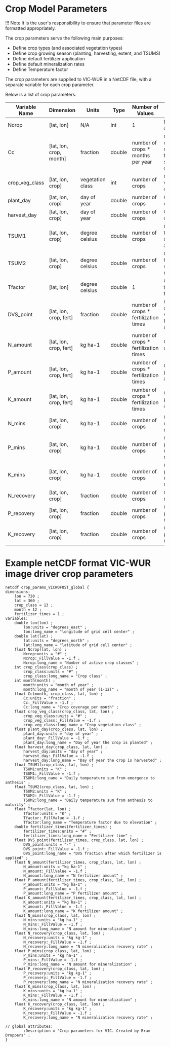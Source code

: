 # Crop Model Parameters

!!! Note
	It is the user's responsibility to ensure that parameter files are formatted appropriately.


The crop parameters serve the following main purposes:

*   Define crop types (and associated vegetation types)
*   Define crop growing season (planting, harvesting, extent, and TSUMS)
*   Define default fertilizer application
*   Define default mineralization rates
*   Define Temperature factor

The crop parameters are supplied to VIC-WUR in a NetCDF file, with a separate variable for each crop parameter.

Below is a list of crop parameters.

| Variable Name         | Dimension   | Units                                          | Type   | Number of Values | Description                                     |
|-----------------------|-------------|------------------------------------------------|--------|------------------|-------------------------------------------------|
| Ncrop             | [lat, lon] | N/A                                            | int    | 1                | Number of crop in cell        |
| Cc                 | [lat, lon, crop, month] | fraction | double    | number of crops * months per year                | Crop coverage per months (used for multiple seasons per crop)                  |
| crop_veg_class  | [lat, lon, crop]  | vegetation class                            | int | number of crops                | Crop vegetation class |
| plant_day | [lat, lon, crop]  | day of year                                       | double | number of crops                | Crop plantin day  |
| harvest_day | [lat, lon, crop]  | day of year                                       | double | number of crops                | Crop harvest day  |
| TSUM1 | [lat, lon, crop]  | degree celsius                                       | double | number of crops                | Crop temperature sum to anthesis  |
| TSUM2 | [lat, lon, crop]  | degree celsius                                       | double | number of crops                | Crop temperature sum to maturity  |
| Tfactor | [lat, lon]  | degree celsius                                       | double | 1                | Crop temperature factor  |
| DVS_point | [lat, lon, crop, fert]  | fraction                                       | double | number of crops * fertilization times                | Crop development stage of fertilize application  |
| N_amount | [lat, lon, crop, fert]  | kg ha-1                                       | double | number of crops * fertilization times                | Crop nitrogen application  |
| P_amount | [lat, lon, crop, fert]  | kg ha-1                                       | double | number of crops * fertilization times                | Crop phosphorus application  |
| K_amount | [lat, lon, crop, fert]  | kg ha-1                                       | double | number of crops * fertilization times                | Crop potassium application  |
| N_mins | [lat, lon, crop]  | kg ha-1                                       | double | number of crops                | Crop nitrogen mineralization rate  |
| P_mins | [lat, lon, crop]  | kg ha-1                                       | double | number of crops                | Crop phosphorus mineralization rate |
| K_mins | [lat, lon, crop]  | kg ha-1                                       | double | number of crops                | Crop potassium mineralization rate |
| N_recovery | [lat, lon, crop]  | fraction                                       | double | number of crops                | Crop nitrogen recovery rate |
| P_recovery | [lat, lon, crop]  | fraction                                       | double | number of crops                | Crop phosphorus recovery rate |
| K_recovery | [lat, lon, crop]  | fraction                                       | double | number of crops                | Crop potassium recovery rate |

# Example netCDF format VIC-WUR image driver crop parameters

```
netcdf crop_params_VICWOFOST_global {
dimensions:
	lon = 720 ;
	lat = 360 ;
	crop_class = 13 ;
	month = 12 ;
	fertilizer_times = 1 ;
variables:
	double lon(lon) ;
		lon:units = "degrees_east" ;
		lon:long_name = "longitude of grid cell center" ;
	double lat(lat) ;
		lat:units = "degrees_north" ;
		lat:long_name = "latitude of grid cell center" ;
	float Ncrop(lat, lon) ;
		Ncrop:units = "#" ;
		Ncrop:_FillValue = -1.f ;
		Ncrop:long_name = "Number of active crop classes" ;
	int crop_class(crop_class) ;
		crop_class:units = "#" ;
		crop_class:long_name = "Crop class" ;
	int month(month) ;
		month:units = "month of year" ;
		month:long_name = "month of year (1-12)" ;
	float Cc(month, crop_class, lat, lon) ;
		Cc:units = "fraction" ;
		Cc:_FillValue = -1.f ;
		Cc:long_name = "Crop coverage per month" ;
	float crop_veg_class(crop_class, lat, lon) ;
		crop_veg_class:units = "#" ;
		crop_veg_class:_FillValue = -1.f ;
		crop_veg_class:long_name = "Crop vegetation class" ;
	float plant_day(crop_class, lat, lon) ;
		plant_day:units = "day of year" ;
		plant_day:_FillValue = -1.f ;
		plant_day:long_name = "Day of year the crop is planted" ;
	float harvest_day(crop_class, lat, lon) ;
		harvest_day:units = "day of year" ;
		harvest_day:_FillValue = -1.f ;
		harvest_day:long_name = "Day of year the crop is harvested" ;
	float TSUM1(crop_class, lat, lon) ;
		TSUM1:units = "K" ;
		TSUM1:_FillValue = -1.f ;
		TSUM1:long_name = "Daily temperature sum from emergence to anthesis" ;
	float TSUM2(crop_class, lat, lon) ;
		TSUM2:units = "K" ;
		TSUM2:_FillValue = -1.f ;
		TSUM2:long_name = "Daily temperature sum from anthesis to maturity" ;
	float Tfactor(lat, lon) ;
		Tfactor:units = "K" ;
		Tfactor:_FillValue = -1.f ;
		Tfactor:long_name = "Temperature factor due to elevation" ;
	double fertilizer_times(fertilizer_times) ;
		fertilizer_times:units = "#" ;
		fertilizer_times:long_name = "Fertilizer time" ;
	float DVS_point(fertilizer_times, crop_class, lat, lon) ;
		DVS_point:units = "-" ;
		DVS_point:_FillValue = -1.f ;
		DVS_point:long_name = "DVS fraction after which fertilizer is applied" ;
	float N_amount(fertilizer_times, crop_class, lat, lon) ;
		N_amount:units = "kg ha-1" ;
		N_amount:_FillValue = -1.f ;
		N_amount:long_name = "N fertilizer amount" ;
	float P_amount(fertilizer_times, crop_class, lat, lon) ;
		P_amount:units = "kg ha-1" ;
		P_amount:_FillValue = -1.f ;
		P_amount:long_name = "P fertilizer amount" ;
	float K_amount(fertilizer_times, crop_class, lat, lon) ;
		K_amount:units = "kg ha-1" ;
		K_amount:_FillValue = -1.f ;
		K_amount:long_name = "K fertilizer amount" ;
	float N_mins(crop_class, lat, lon) ;
		N_mins:units = "kg ha-1" ;
		N_mins:_FillValue = -1.f ;
		N_mins:long_name = "N amount for mineralization" ;
	float N_recovery(crop_class, lat, lon) ;
		N_recovery:units = "kg kg-1" ;
		N_recovery:_FillValue = -1.f ;
		N_recovery:long_name = "N mineralization recovery rate" ;
	float P_mins(crop_class, lat, lon) ;
		P_mins:units = "kg ha-1" ;
		P_mins:_FillValue = -1.f ;
		P_mins:long_name = "N amount for mineralization" ;
	float P_recovery(crop_class, lat, lon) ;
		P_recovery:units = "kg kg-1" ;
		P_recovery:_FillValue = -1.f ;
		P_recovery:long_name = "N mineralization recovery rate" ;
	float K_mins(crop_class, lat, lon) ;
		K_mins:units = "kg ha-1" ;
		K_mins:_FillValue = -1.f ;
		K_mins:long_name = "N amount for mineralization" ;
	float K_recovery(crop_class, lat, lon) ;
		K_recovery:units = "kg kg-1" ;
		K_recovery:_FillValue = -1.f ;
		K_recovery:long_name = "N mineralization recovery rate" ;

// global attributes:
		:Description = "Crop parameters for VIC. Created by Bram Droppers" ;
}
```
